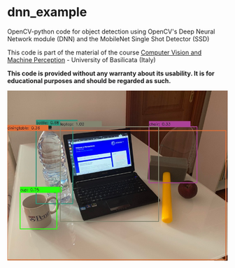 # dnn_example
OpenCV-python code for object detection using OpenCV's Deep Neural Network module (DNN) and the MobileNet Single Shot Detector (SSD)

This code is part of the material of the course [Computer Vision and Machine Perception](http://web.unibas.it/bloisi/corsi/visione-e-percezione.html) - University of Basilicata (Italy)

**This code is provided without any warranty about its usability. It is for educational purposes and should be regarded as such.**

![result](result.jpg)
